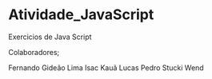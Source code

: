 # Atividade_JavaScript
Exercicios de Java Script

Colaboradores;

Fernando
Gideão Lima
Isac 
Kauã
Lucas 
Pedro Stucki
Wend
